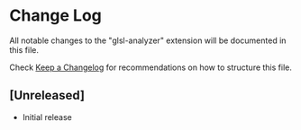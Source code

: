 # Change Log

All notable changes to the "glsl-analyzer" extension will be documented in this file.

Check [Keep a Changelog](http://keepachangelog.com/) for recommendations on how to structure this file.

## [Unreleased]

- Initial release